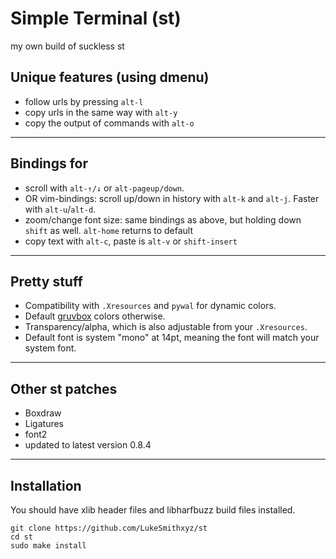 # Simple Terminal (st)
my own build of suckless st

## Unique features (using dmenu)
- follow urls by pressing `alt-l`
- copy urls in the same way with `alt-y`
- copy the output of commands with `alt-o`

---

## Bindings for
- scroll with `alt-↑/↓` or `alt-pageup/down`.
- OR vim-bindings: scroll up/down in history with `alt-k` and `alt-j`. Faster with `alt-u`/`alt-d`.
- zoom/change font size: same bindings as above, but holding down `shift` as well. `alt-home` returns to default
- copy text with `alt-c`, paste is `alt-v` or `shift-insert`

---

## Pretty stuff
- Compatibility with `.Xresources` and `pywal` for dynamic colors.
- Default [gruvbox](https://github.com/morhetz/gruvbox) colors otherwise.
- Transparency/alpha, which is also adjustable from your `.Xresources`.
- Default font is system "mono" at 14pt, meaning the font will match your system font.

---

## Other st patches
- Boxdraw
- Ligatures
- font2
- updated to latest version 0.8.4

---

## Installation
You should have xlib header files and libharfbuzz build files installed.
```
git clone https://github.com/LukeSmithxyz/st
cd st
sudo make install
```
